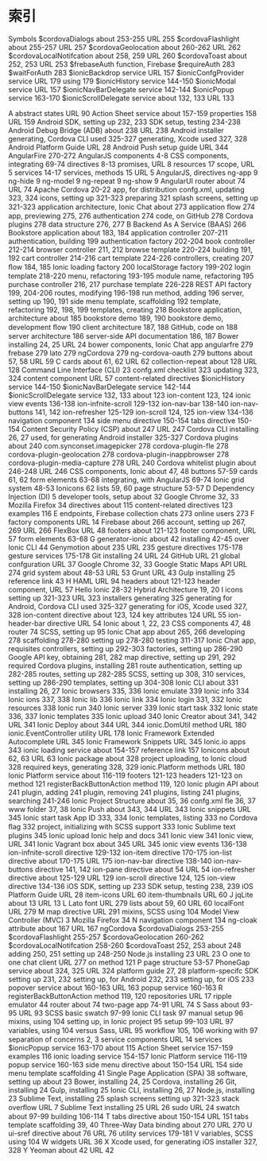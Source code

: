 # 索引

Symbols
$cordovaDialogs
about 253-255
URL 255
$cordovaFlashlight
about 255-257
URL 257
$cordovaGeolocation
about 260-262
URL 262
$cordovaLocalNotifcation
about 258, 259
URL 260
$cordovaToast
about 252, 253
URL 253
$frebaseAuth function, Firebase
$requireAuth 283
$waitForAuth 283
$ionicBackdrop service
URL 157
$ionicConfgProvider service
URL 179
using 179
$ionicHistory service 144-150
$ionicModal service
URL 157
$ionicNavBarDelegate service 142-144
$ionicPopup service 163-170
$ionicScrollDelegate service
about 132, 133
URL 133

A
abstract states
URL 90
Action Sheet service
about 157-159
properties 158
URL 159
Android
SDK, setting up 232, 233
SDK setup, testing 234-238
Android Debug Bridge (ADB)
about 238
URL 238
Android installer
generating, Cordova CLI used 325-327
generating, Xcode used 327, 328
Android Platform Guide
URL 28
Android Push setup guide
URL 344
AngularFire 270-272
AngularJS
components 4-8
CSS components, integrating 69-74
directives 8-13
promises, URL 8
resources 17
scope, URL 5
services 14-17
services, methods 15
URL 5
AngularJS, directives
ng-app 9
ng-hide 9
ng-model 9
ng-repeat 9
ng-show 9
AngularUI router
about 74
URL 74
Apache Cordova 20-22
app, for distribution
confg.xml, updating 323, 324
icons, setting up 321-323
preparing 321
splash screens, setting up 321-323
application architecture, Ionic Chat
about 273
application ﬂow 274
app, previewing 275, 276
authentication 274
code, on GitHub 278
Cordova plugins 278
data structure 276, 277
B
Backend As A Service (BAAS) 266
Bookstore application
about 183, 184
application controller 207-211
authentication, building 199
authentication factory 202-204
book controller 212-214
browser controller 211, 212
browse template 220-224
building 191, 192
cart controller 214-216
cart template 224-226
controllers, creating 207
ﬂow 184, 185
Ionic loading factory 200
localStorage factory 199-202
login template 218-220
menu, refactoring 193-195
module name, refactoring 195
purchase controller 216, 217
purchase template 226-228
REST API factory 199, 204-206
routes, modifying 196-198
run method, adding 196
server, setting up 190, 191
side menu template, scaffolding 192
template, refactoring 192, 198, 199
templates, creating 218
Bookstore application, architecture
about 185
bookstore demo 189, 190
bookstore demo, development ﬂow 190
client architecture 187, 188
GitHub, code on 188
server architecture 186
server-side API documentation 186, 187
Bower
installing 24, 25
URL 24
bower components, Ionic Chat app
angularfre 279
frebase 279
lato 279
ngCordova 279
ng-cordova-oauth 279
buttons
about 57, 58
URL 59
C
cards
about 61, 62
URL 62
collection-repeat
about 128
URL 128
Command Line Interface (CLI) 23
confg.xml
checklist 323
updating 323, 324
content component
URL 57
content-related directives
$ionicHistory service 144-150
$ionicNavBarDelegate service 142-144
$ionicScrollDelegate service 132, 133
about 123
ion-content 123, 124
ionic view events 136-138
ion-infnite-scroll 129-132
ion-nav-bar 138-140
ion-nav-buttons 141, 142
ion-refresher 125-129
ion-scroll 124, 125
ion-view 134-136
navigation component 134
side menu directive 150-154
tabs directive 150-154
Content Security Policy (CSP)
about 247
URL 247
Cordova CLI
installing 26, 27
used, for generating
Android installer 325-327
Cordova plugins
about 240
com.synconset.imagepicker 278
cordova-plugin-fle 278
cordova-plugin-geolocation 278
cordova-plugin-inappbrowser 278
cordova-plugin-media-capture 278
URL 240
Cordova whitelist plugin
about 246-248
URL 246
CSS components, Ionic
about 47, 48
buttons 57-59
cards 61, 62
form elements 63-68
integrating, with AngularJS 69-74
Ionic grid system 48-53
Ionicons 62
lists 59, 60
page structure 53-57
D
Dependency Injection (DI) 5
developer tools, setup
about 32
Google Chrome 32, 33
Mozilla Firefox 34
directives
about 115
content-related directives 123
examples 116
E
endpoints, Firebase collection
chats 273
online users 273
F
factory components
URL 14
Firebase
about 266
account, setting up 267, 269
URL 266
FlexBox
URL 48
footers
about 121-123
footer component, URL 57
form elements 63-68
G
generator-ionic
about 42
installing 42-45
over Ionic CLI 44
Genymotion
about 235
URL 235
gesture directives 175-178
gesture services 175-178
Git
installing 24
URL 24
GitHub
URL 21
global confguration
URL 37
Google Chrome 32, 33
Google Static Maps API
URL 274
grid system
about 48-53
URL 53
Grunt
URL 43
Gulp
installing 25
reference link 43
H
HAML
URL 94
headers
about 121-123
header component, URL 57
Hello Ionic 28-32
Hybrid Architecture 19, 20
I
icons
setting up 321-323
URL 323
installers
generating 325
generating for Android,
Cordova CLI used 325-327
generating for iOS, Xcode used 327, 328
ion-content directive
about 123, 124
key attributes 124
URL 55
ion-header-bar directive
URL 54
Ionic
about 1, 22, 23
CSS components 47, 48
router 74
SCSS, setting up 95
Ionic Chat app
about 265, 266
developing 278
scaffolding 278-280
setting up 278-280
testing 311-317
Ionic Chat app, requisites
controllers, setting up 292-303
factories, setting up 286-290
Google API key, obtaining 281, 282
map directive, setting up 291, 292
required Cordova plugins, installing 281
route authentication, setting up 282-285
routes, setting up 282-285
SCSS, setting up 308, 310
services, setting up 286-290
templates, setting up 304-308
Ionic CLI
about 331
installing 26, 27
Ionic browsers 335, 336
Ionic emulate 339
Ionic info 334
Ionic ions 337, 338
Ionic lib 336
Ionic link 334
Ionic login 331, 332
Ionic resources 338
Ionic run 340
Ionic server 339
Ionic start task 332
Ionic state 336, 337
Ionic templates 335
Ionic upload 340
Ionic Creator
about 341, 342
URL 341
Ionic Deploy
about 344
URL 344
ionic.DomUtil method
URL 180
ionic.EventController utility
URL 178
Ionic Framework Extended Autocomplete
URL 345
Ionic Framework Snippets
URL 345
Ionic.io apps 343
ionic loading service
about 154-157
reference link 157
Ionicons
about 62, 63
URL 63
Ionic package
about 328
project uploading, to Ionic cloud 328
required keys, generating 328, 329
ionic.Platform methods
URL 180
Ionic Platform service
about 116-119
footers 121-123
headers 121-123
on method 121
registerBackButtonAction method 119, 120
Ionic plugin API
about 241
plugin, adding 241
plugin, removing 241
plugins, listing 241
plugins, searching 241-246
Ionic Project Structure
about 35, 36
confg.xml fle 36, 37
www folder 37, 38
Ionic Push
about 343, 344
URL 343
Ionic snippets
URL 345
Ionic start task
App ID 333, 334
Ionic templates, listing 333
no Cordova ﬂag 332
project, initializing with SCSS support 333
Ionic Sublime text plugins 345
Ionic upload
Ionic help and docs 341
Ionic view 341
Ionic view, URL 341
Ionic Vagrant box
about 345
URL 345
ionic view events 136-138
ion-infnite-scroll directive 129-132
ion-item directive 170-175
ion-list directive
about 170-175
URL 175
ion-nav-bar directive 138-140
ion-nav-buttons directive 141, 142
ion-pane directive
about 54
URL 54
ion-refresher directive
about 125-129
URL 129
ion-scroll directive 124, 125
ion-view directive 134-136
iOS
SDK, setting up 233
SDK setup, testing 238, 239
iOS Platform Guide
URL 28
item-icons
URL 60
item-thumbnails
URL 60
J
jqLite
about 13
URL 13
L
Lato font
URL 279
lists
about 59, 60
URL 60
localFont
URL 279
M
map directive
URL 291
mixins, SCSS
using 104
Model View Controller (MVC) 3
Mozilla Firefox 34
N
navigation component 134
ng-cloak attribute
about 167
URL 167
ngCordova
$cordovaDialogs 253-255
$cordovaFlashlight 255-257
$cordovaGeolocation 260-262
$cordovaLocalNotifcation 258-260
$cordovaToast 252, 253
about 248
adding 250, 251
setting up 248-250
Node.js
installing 23
URL 23
O
one to one chat client
URL 277
on method 121
P
page structure 53-57
PhoneGap service
about 324, 325
URL 324
platform guide 27, 28
platform-specifc SDK
setting up 231, 232
setting up, for Android 232, 233
setting up, for iOS 233
popover service
about 160-163
URL 163
popup service 160-163
R
registerBackButtonAction method 119, 120
repositories
URL 17
ripple emulator 44
router
about 74
two-page app 74-91
URL 74
S
Sass
about 93-95
URL 93
SCSS
basic swatch 97-99
Ionic CLI task 97
manual setup 96
mixins, using 104
setting up, in Ionic project 95
setup 99-103
URL 97
variables, using 104
versus Sass, URL 95
workﬂow 105, 106
working with 97
separation of concerns 2, 3
service components
URL 14
services
$ionicPopup service 163-170
about 115
Action Sheet service 157-159
examples 116
ionic loading service 154-157
Ionic Platform service 116-119
popup service 160-163
side menu directive
about 150-154
URL 154
side menu template
scaffolding 41
Single Page Application (SPA) 38
software, setting up
about 23
Bower, installing 24, 25
Cordova, installing 26
Git, installing 24
Gulp, installing 25
Ionic CLI, installing 26, 27
Node.js, installing 23
Sublime Text, installing 25
splash screens
setting up 321-323
stack overﬂow
URL 7
Sublime Text
installing 25
URL 26
sudo
URL 24
swatch
about 97-99
building 106-114
T
tabs directive
about 150-154
URL 151
tabs template
scaffolding 39, 40
Three-Way Data binding
about 270
URL 270
U
ui-sref directive
about 76
URL 76
utility services 179-181
V
variables, SCSS
using 104
W
widgets
URL 36
X
Xcode
used, for generating iOS installer 327, 328
Y
Yeoman
about 42
URL 42
